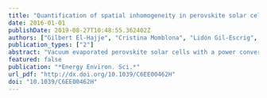 ```yaml
---
title: "Quantification of spatial inhomogeneity in perovskite solar cells by hyperspectral luminescence imaging"
date: 2016-01-01
publishDate: 2019-08-27T10:48:55.362402Z
authors: ["Gilbert El-Hajje", "Cristina Momblona", "Lidón Gil-Escrig", "Jorge Ávila", "Thomas Guillemot", "Jean-François Guillemoles", "Michele Sessolo", "Henk J Bolink", "Laurent Lombez"]
publication_types: ["2"]
abstract: "Vacuum evaporated perovskite solar cells with a power conversion efficiency of 15% have been characterized using hyperspectral luminescence imaging. Hyperspectral luminescence imaging is a novel technique that offers spectrally resolved photoluminescence and electroluminescence maps (spatial resolution is 2 micrometer) on an absolute scale. This allows, using the generalized Planck's law, the construction of absolute maps of the depth-averaged quasi-Fermi level splitting (Δμ), which determines the maximum achievable open circuit voltage (Voc) of the solar cells. In a similar way, using the generalized reciprocity relations the charge transfer efficiency of the cells can be obtained from the hyperspectral images. Very strong inhomogeneity, both in quasi-Fermi level splitting (Δμ) and in charge transfer efficiency, are found in these vacuum deposited perovskite solar cells. This implies that these efficient solar cells are still far from perfect as many areas in the device do not or only partially participate in the photon to electron conversion processes."
featured: false
publication: "*Energy Environ. Sci.*"
url_pdf: "http://dx.doi.org/10.1039/C6EE00462H"
doi: "10.1039/C6EE00462H"
---
```


